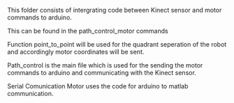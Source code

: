 This folder consists of intergrating code between Kinect sensor and motor commands to arduino. 

This can be found in the path_control_motor commands

Function point_to_point will be used for the quadrant seperation of the robot and accordingly motor coordinates will be sent.

Path_control is the main file which is used for the sending the motor commands to arduino and communicating with the Kinect sensor.

Serial Comunication Motor uses the code for arduino to matlab communication. 
